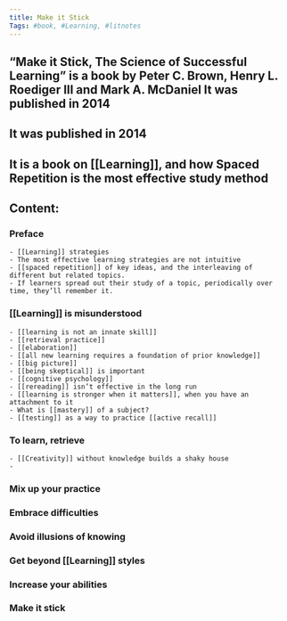 ```yaml
---
title: Make it Stick
Tags: #book, #Learning, #litnotes 
---
```


## “Make it Stick, The Science of Successful Learning” is a book by Peter C. Brown, Henry L. Roediger III and Mark A. McDaniel It was published in 2014
## It was published in 2014
## It is a book on [[Learning]], and how Spaced Repetition is the most effective study method
## Content:
### Preface
	- [[Learning]] strategies
	- The most effective learning strategies are not intuitive
	- [[spaced repetition]] of key ideas, and the interleaving of different but related topics.
	- If learners spread out their study of a topic, periodically over time, they’ll remember it.
### [[Learning]] is misunderstood
	- [[learning is not an innate skill]]
	- [[retrieval practice]]
	- [[elaboration]]
	- [[all new learning requires a foundation of prior knowledge]]
	- [[big picture]]
	- [[being skeptical]] is important
	- [[cognitive psychology]]
	- [[rereading]] isn’t effective in the long run
	- [[learning is stronger when it matters]], when you have an attachment to it
	- What is [[mastery]] of a subject?
	- [[testing]] as a way to practice [[active recall]]
### To learn, retrieve
	- [[Creativity]] without knowledge builds a shaky house
	-
### Mix up your practice
### Embrace difficulties
### Avoid illusions of knowing
### Get beyond [[Learning]] styles
### Increase your abilities
### Make it stick